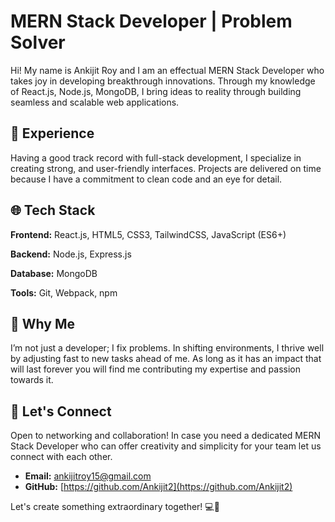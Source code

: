 # MERN Stack Developer | Problem Solver

Hi! My name is Ankijit Roy and I am an effectual MERN Stack Developer who takes joy in developing breakthrough innovations. Through my knowledge of React.js, Node.js, MongoDB, I bring ideas to reality through building seamless and scalable web applications.

## 💼 Experience

Having a good track record with full-stack development, I specialize in creating strong, and user-friendly interfaces. Projects are delivered on time because I have a commitment to clean code and an eye for detail.

## 🌐 Tech Stack

**Frontend:** React.js, HTML5, CSS3, TailwindCSS, JavaScript (ES6+)

**Backend:** Node.js, Express.js

**Database:** MongoDB

**Tools:** Git, Webpack, npm

## 🌟 Why Me

I’m not just a developer; I fix problems. In shifting environments, I thrive well by adjusting fast to new tasks ahead of me. As long as it has an impact that will last forever you will find me contributing my expertise and passion towards it.

## 📧 Let's Connect

Open to networking and collaboration! In case you need a dedicated MERN Stack Developer who can offer creativity and simplicity for your team let us connect with each other.

- **Email:** [ankijitroy15@gmail.com](mailto:ankijitroy15@gmail.com)
- **GitHub:** [https://github.com/Ankijit2](https://github.com/Ankijit2)

Let's create something extraordinary together! 💻🚀
